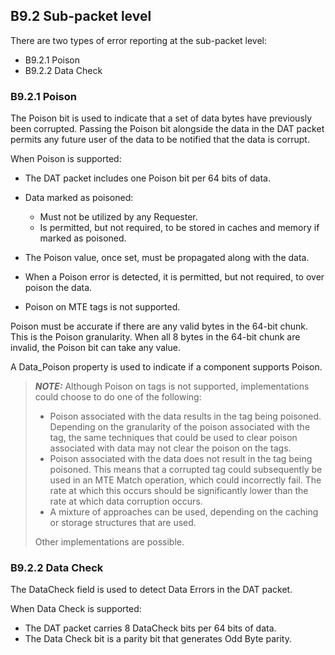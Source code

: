 ## B9.2 Sub-packet level

There are two types of error reporting at the sub-packet level:

- B9.2.1 Poison
- B9.2.2 Data Check

### B9.2.1 Poison

The Poison bit is used to indicate that a set of data bytes have previously been corrupted. Passing the Poison bit alongside the data in the DAT packet permits any future user of the data to be notified that the data is corrupt.

When Poison is supported:

- The DAT packet includes one Poison bit per 64 bits of data.
- Data marked as poisoned:

    - Must not be utilized by any Requester.
    - Is permitted, but not required, to be stored in caches and memory if marked as poisoned.

- The Poison value, once set, must be propagated along with the data.
- When a Poison error is detected, it is permitted, but not required, to over poison the data.
- Poison on MTE tags is not supported.

Poison must be accurate if there are any valid bytes in the 64-bit chunk. This is the Poison granularity. When all 8 bytes in the 64-bit chunk are invalid, the Poison bit can take any value.

A Data\_Poison property is used to indicate if a component supports Poison.

> **_NOTE:_** Although Poison on tags is not supported, implementations could choose to do one of the following:
>
> - Poison associated with the data results in the tag being poisoned. Depending on the granularity of the poison associated with the tag, the same techniques that could be used to clear poison associated with data may not clear the poison on the tags.
> - Poison associated with the data does not result in the tag being poisoned. This means that a corrupted tag could subsequently be used in an MTE Match operation, which could incorrectly fail. The rate at which this occurs should be significantly lower than the rate at which data corruption occurs.
> - A mixture of approaches can be used, depending on the caching or storage structures that are used.
>
> Other implementations are possible.

### B9.2.2 Data Check

The DataCheck field is used to detect Data Errors in the DAT packet.

When Data Check is supported:

- The DAT packet carries 8 DataCheck bits per 64 bits of data.
- The Data Check bit is a parity bit that generates Odd Byte parity.